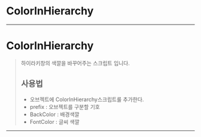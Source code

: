 # ColorInHierarchy

---

# **ColorInHierarchy**

> 하이라키창의 색깔을 바꾸어주는 스크립트 입니다.
>
> ## 사용법
>
> - 오브젝트에 ColorInHierarchy스크립트룰 추가한다.
> - prefix : 오브젝트를 구분할 기호
> - BackColor : 배경색깔
> - FontColor : 글씨 색깔

---
